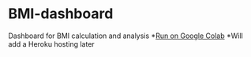 # BMI-dashboard
Dashboard for BMI calculation and analysis
*[Run on Google Colab](https://colab.research.google.com/drive/1pMUHzwNwU2RH8p0xbi2XI3N8SMBvjZ0A?usp=sharing)
*Will add a Heroku hosting later

